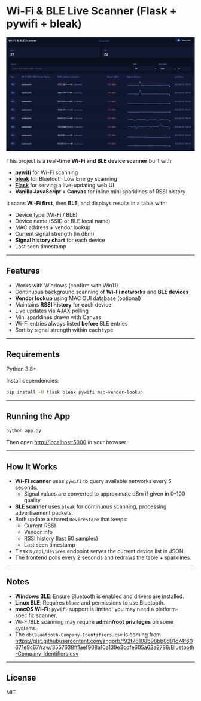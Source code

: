 # Wi-Fi & BLE Live Scanner (Flask + pywifi + bleak)


![screenshot](docs/screenshot.png)

This project is a **real-time Wi-Fi and BLE device scanner** built with:

- **[pywifi](https://github.com/awkman/pywifi)** for Wi-Fi scanning  
- **[bleak](https://github.com/hbldh/bleak)** for Bluetooth Low Energy scanning  
- **[Flask](https://flask.palletsprojects.com/)** for serving a live-updating web UI  
- **Vanilla JavaScript + Canvas** for inline mini sparklines of RSSI history  

It scans **Wi-Fi first**, then **BLE**, and displays results in a table with:

- Device type (Wi-Fi / BLE)  
- Device name (SSID or BLE local name)  
- MAC address + vendor lookup  
- Current signal strength (in dBm)  
- **Signal history chart** for each device  
- Last seen timestamp  

---

## Features
- Works with Windows (confirm with Win11)
- Continuous background scanning of **Wi-Fi networks** and **BLE devices**
- **Vendor lookup** using MAC OUI database (optional)
- Maintains **RSSI history** for each device
- Live updates via AJAX polling
- Mini sparklines drawn with Canvas
- Wi-Fi entries always listed **before** BLE entries
- Sort by signal strength within each type

---

## Requirements
Python 3.8+

Install dependencies:

```bash
pip install -U flask bleak pywifi mac-vendor-lookup
```

---

## Running the App

```bash
python app.py
```

Then open [http://localhost:5000](http://localhost:5000) in your browser.

---

## How It Works

- **Wi-Fi scanner** uses `pywifi` to query available networks every 5 seconds.
  - Signal values are converted to approximate dBm if given in 0–100 quality.
- **BLE scanner** uses `bleak` for continuous scanning, processing advertisement packets.
- Both update a shared `DeviceStore` that keeps:
  - Current RSSI
  - Vendor info
  - RSSI history (last 60 samples)
  - Last seen timestamp
- Flask’s `/api/devices` endpoint serves the current device list in JSON.
- The frontend polls every 2 seconds and redraws the table + sparklines.

---


## Notes

- **Windows BLE**: Ensure Bluetooth is enabled and drivers are installed.
- **Linux BLE**: Requires `bluez` and permissions to use Bluetooth.
- **macOS Wi-Fi**: `pywifi` support is limited; you may need a platform-specific scanner.
- Wi-Fi/BLE scanning may require **admin/root privileges** on some systems.
- The `db\Bluetooth-Company-Identifiers.csv` is coming from https://gist.githubusercontent.com/angorb/f92f76108b98bb0d81c74f60671e9c67/raw/3557638ff1aef908a10a139e3cdfe605a62a2786/Bluetooth-Company-Identifiers.csv
---

## License

MIT
